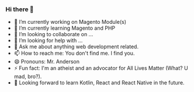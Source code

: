 ### Hi there 👋


- 🔭 I’m currently working on Magento Module(s)
- 🌱 I’m currently learning Magento and PHP 
- 👯 I’m looking to collaborate on ...
- 🤔 I’m looking for help with ...
- 💬 Ask me about anything web development related.
- 📫 How to reach me: You don't find me. I find you.
- 😄 Pronouns: Mr. Anderson
- ⚡ Fun fact: I'm an atheist and an advocator for All Lives Matter (What? U mad, bro?). 
- :penguin: Looking forward to learn Kotlin, React and React Native in the future.

